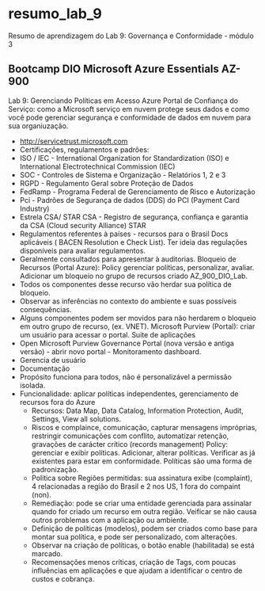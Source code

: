 # resumo_lab_9
Resumo de aprendizagem do Lab 9: Governança e Conformidade - módulo 3
## Bootcamp DIO Microsoft Azure Essentials AZ-900
Lab 9: Gerenciando Políticas em Acesso Azure
Portal de Confiança do Serviço: como a Microsoft serviço em nuvem protege seus dados e como você pode gerenciar segurança e conformidade de dados em nuvem para sua organiuzação. 
  - http://servicetrust.microsoft.com
  - Certificações, regulamentos e padrões:
  - ISO / IEC - International Organization for Standardization (ISO) e International Electrotechnical Commission (IEC)
  - SOC - Controles de Sistema e Organização - Relatórios 1, 2 e 3
  - RGPD - Regulamento Geral sobre Proteção de Dados
  - FedRamp - Programa Federal de Gerenciamento de Risco e Autorização
  - Pci - Padrões de Segurança de dados (DDS) do PCI (Payment Card Industry)
  - Estrela CSA/ STAR CSA - Registro de segurança, confiança e garantia da CSA (Cloud security Alliance) STAR
  - Regulamentos referentes à países - recursos para o Brasil Docs aplicáveis ( BACEN Resolution e Check List). Ter ideia das regulações disponíveis para avaliar regulamentos.
  - Geralmente consultados para apresentar à auditorias.
Bloqueio de Recursos (Portal Azure): Policy gerenciar políticas, personalizar, avaliar. Adicionar um bloqueio no grupo de recursos criado AZ_900_DIO_Lab.
  - Todos os componentes desse recurso vão herdar sua política de bloqueio.
  - Observar as inferências no contexto do ambiente e suas possíveis consequências.
  - Alguns componentes podem ser movidos para não herdarem o bloqueio em outro grupo de recurso, (ex. VNET).
Microsoft Purview (Portal): criar um usuário para acessar o portal. Suite de aplicações
  - Open Microsoft Purview Governance Portal (nova versão e antiga versão) - abrir novo portal - Monitoramento dashboard.
  - Gerencia de usuário
  - Documentação
  - Propósito funciona para todos, não é personalizável a permissão isolada.
  - Funcionalidade: aplicar políticas independentes, gerenciamento de recursos fora do Azure
      - Recursos: Data Map, Data Catalog, Information Protection, Audit, Settings, View all solutions.
      - Riscos e complaince, comunicação, capturar mensagens impróprias, restringir comunicações com conflito, automatizar retenção, gravações de carácter crítico (records management)
  Policy: gerenciar e exibir políticas. Adicionar, alterar políticas. Verificar as já existentes para estar em conformidade. Políticas são uma forma de padronização.
    - Política sobre Regiões permitidas: sua assinatura exibe (complaint), 4 relacionadas a região do Brasil e 2 nos US, 1 fora do compaint (non).
    - Remediação: pode se criar uma entidade gerenciada para assinalar quando for criado um recurso em outra região. Veificar se não causa outros problemas com a aplicação ou ambiente.
    - Definição de políticas (modelos), podem ser criados como base para montar sua política, e pode ser personalizado, com alterações.
    - Observar na criação de políticas, o botão enable (habilitada) se está marcado.
    - Recomensações menos críticas, criação de Tags, com poucas influências em aplicações e que ajudam a identificar o centro de custos e cobrança.
